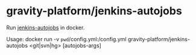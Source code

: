 # gravity-platform/jenkins-autojobs

Run [jenkins-autojobs](http://jenkins-autojobs.readthedocs.org/) in docker.

Usage: docker run -v `pwd`/config.yml:/config.yml gravity-platform/jenkins-autojobs <git|svn|hg> [autojobs-args]
